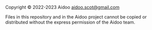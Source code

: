 Copyright © 2022-2023 Aidoo aidoo.scot@gmail.com

Files in this repository and in the Aidoo project cannot be copied or distributed without the express permission of the Aidoo team.
